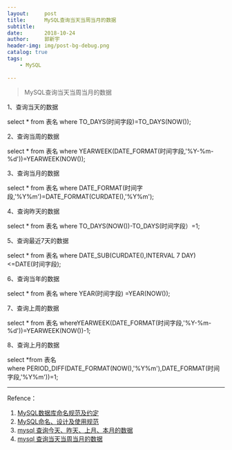 ```yaml
---
layout:     post
title:      MySQL查询当天当周当月的数据
subtitle:   
date:       2018-10-24
author:     郭新宇 
header-img: img/post-bg-debug.png
catalog: true
tags:
    - MySQL
    
---
```


> MySQL查询当天当周当月的数据

1、查询当天的数据

select * from 表名 where TO_DAYS(时间字段)=TO_DAYS(NOW());

2、查询当周的数据

select * from 表名 where YEARWEEK(DATE_FORMAT(时间字段,'%Y-%m-%d'))=YEARWEEK(NOW());

3、查询当月的数据

select * from 表名 where DATE_FORMAT(时间字段,'%Y%m')=DATE_FORMAT(CURDATE(),'%Y%m');

4、查询昨天的数据

select * from 表名 where TO_DAYS(NOW())-TO_DAYS(时间字段）=1;

5、查询最近7天的数据

select * from 表名 where DATE_SUB(CURDATE(),INTERVAL 7 DAY)<=DATE(时间字段);

6、查询当年的数据

select * from 表名 where YEAR(时间字段) =YEAR(NOW());

7、查询上周的数据

select * from 表名 whereYEARWEEK(DATE_FORMAT(时间字段,'%Y-%m-%d'))=YEARWEEK(NOW())-1;

8、查询上月的数据

select *from 表名 where PERIOD_DIFF(DATE_FORMAT(NOW(),'%Y%m'),DATE_FORMAT(时间字段,'%Y%m'))=1;


---
Refence：<br>

1. [MySQL数据库命名规范及约定](https://blog.csdn.net/sinat_29519243/article/details/70187040)<br>
2. [MySQL命名、设计及使用规范](https://www.biaodianfu.com/mysql-best-practices.html)<br>
3. [mysql 查询今天、昨天、上月、本月的数据](https://blog.csdn.net/wangjuan_01/article/details/51726588?utm_source=blogxgwz1)<br>
4. [mysql 查询当天当周当月的数据](https://blog.csdn.net/u010924845/article/details/51019483)<br>










